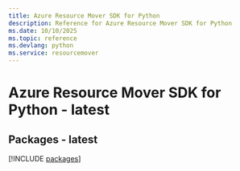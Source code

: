 ```yaml
---
title: Azure Resource Mover SDK for Python
description: Reference for Azure Resource Mover SDK for Python
ms.date: 10/10/2025
ms.topic: reference
ms.devlang: python
ms.service: resourcemover
---
```

# Azure Resource Mover SDK for Python - latest
## Packages - latest
[!INCLUDE [packages](resource-mover-index.md)]